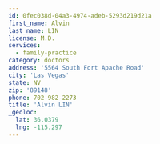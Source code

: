 ```yaml
---
id: 0fec038d-04a3-4974-adeb-5293d219d21a
first_name: Alvin
last_name: LIN
license: M.D.
services:
  - family-practice
category: doctors
address: '5564 South Fort Apache Road'
city: 'Las Vegas'
state: NV
zip: '89148'
phone: 702-982-2273
title: 'Alvin LIN'
_geoloc:
  lat: 36.0379
  lng: -115.297
---
```

